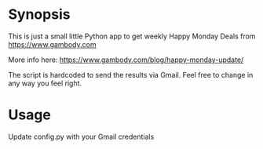 # Synopsis

This is just a small little Python app to get weekly Happy Monday Deals from https://www.gambody.com

More info here: https://www.gambody.com/blog/happy-monday-update/

The script is hardcoded to send the results via Gmail. Feel free to change in any way you feel right.

# Usage

Update config.py with your Gmail credentials